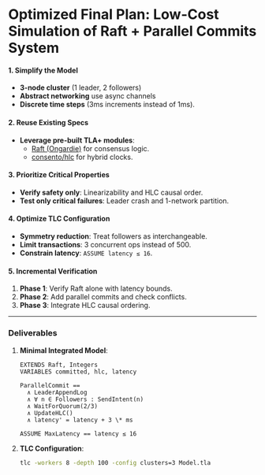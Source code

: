 # Optimized Final Plan: Low-Cost Simulation of Raft + Parallel Commits System

#### **1. Simplify the Model**

- **3-node cluster** (1 leader, 2 followers)
- **Abstract networking** use async channels
- **Discrete time steps** (3ms increments instead of 1ms).

#### **2. Reuse Existing Specs**

- **Leverage pre-built TLA+ modules**:
  - [Raft (Ongardie)](https://github.com/ongardie/raft.tla) for consensus logic.
  - [consento/hlc](https://github.com/consento-org/hlc) for hybrid clocks.

#### **3. Prioritize Critical Properties**

- **Verify safety only**: Linearizability and HLC causal order.
- **Test only critical failures**: Leader crash and 1-network partition.

#### **4. Optimize TLC Configuration**

- **Symmetry reduction**: Treat followers as interchangeable.
- **Limit transactions**: 3 concurrent ops instead of 500.
- **Constrain latency**: `ASSUME latency ≤ 16`.

#### **5. Incremental Verification**

1. **Phase 1**: Verify Raft alone with latency bounds.
2. **Phase 2**: Add parallel commits and check conflicts.
3. **Phase 3**: Integrate HLC causal ordering.

---

### **Deliverables**

1. **Minimal Integrated Model**:

   ```tla
   EXTENDS Raft, Integers
   VARIABLES committed, hlc, latency

   ParallelCommit ==
     ∧ LeaderAppendLog
     ∧ ∀ n ∈ Followers : SendIntent(n)
     ∧ WaitForQuorum(2/3)
     ∧ UpdateHLC()
     ∧ latency' = latency + 3 \* ms

   ASSUME MaxLatency == latency ≤ 16
   ```

2. **TLC Configuration**:
   ```bash
   tlc -workers 8 -depth 100 -config clusters=3 Model.tla
   ```
